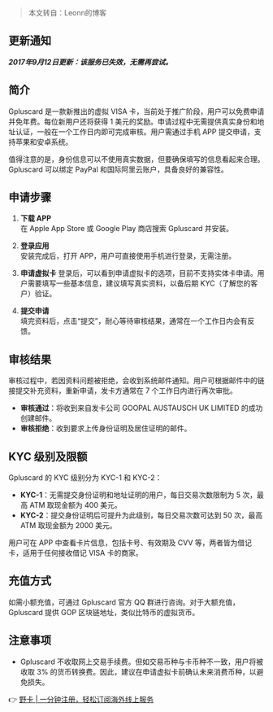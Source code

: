 > 本文转自：Leonn的博客

## 更新通知
***2017年9月12日更新：该服务已失效，无需再尝试。***

## 简介

Gpluscard 是一款新推出的虚拟 VISA 卡，当前处于推广阶段，用户可以免费申请并免年费。每位新用户还将获得 1 美元的奖励。申请过程中无需提供真实身份和地址认证，一般在一个工作日内即可完成审核。用户需通过手机 APP 提交申请，支持苹果和安卓系统。

值得注意的是，身份信息可以不使用真实数据，但要确保填写的信息看起来合理。Gpluscard 可以绑定 PayPal 和国际阿里云账户，具备良好的兼容性。

## 申请步骤

1. **下载 APP**  
   在 Apple App Store 或 Google Play 商店搜索 Gpluscard 并安装。

2. **登录应用**  
   安装完成后，打开 APP，用户可直接使用手机进行登录，无需注册。

3. **申请虚拟卡**
   登录后，可以看到申请虚拟卡的选项，目前不支持实体卡申请。用户需要填写一些基本信息，建议填写真实资料，以备后期 KYC（了解您的客户）验证。

4. **提交申请**  
   填完资料后，点击“提交”，耐心等待审核结果，通常在一个工作日内会有反馈。

## 审核结果

审核过程中，若因资料问题被拒绝，会收到系统邮件通知。用户可根据邮件中的链接提交补充资料，重新申请，发卡方通常在 7 个工作日内进行再次审批。

- **审核通过**：将收到来自发卡公司 GOOPAL AUSTAUSCH UK LIMITED 的成功创建邮件。
- **审核拒绝**：收到要求上传身份证明及居住证明的邮件。

## KYC 级别及限额

Gpluscard 的 KYC 级别分为 KYC-1 和 KYC-2：
- **KYC-1**：无需提交身份证明和地址证明的用户，每日交易次数限制为 5 次，最高 ATM 取现金额为 400 美元。
- **KYC-2**：提交身份证明后可提升为此级别，每日交易次数可达到 50 次，最高 ATM 取现金额为 2000 美元。

用户可在 APP 中查看卡片信息，包括卡号、有效期及 CVV 等，两者皆为借记卡，适用于任何接收借记 VISA 卡的商家。

## 充值方式

如需小额充值，可通过 Gpluscard 官方 QQ 群进行咨询。对于大额充值，Gpluscard 提供 GOP 区块链地址，类似比特币的虚拟货币。

## 注意事项

- Gpluscard 不收取网上交易手续费。但如交易币种与卡币种不一致，用户将被收取 3% 的货币转换费。因此，建议在申请虚拟卡前确认未来消费币种，以避免损失。

👉 [野卡 | 一分钟注册，轻松订阅海外线上服务](https://bit.ly/bewildcard)